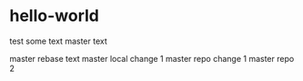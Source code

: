 # hello-world
test
some text
master text

master rebase text
master local change 1
master repo change 1
master repo 2
